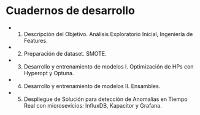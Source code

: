 # Cuadernos de desarrollo

- 01. Descripción del Objetivo. Análisis Exploratorio Inicial, Ingeniería de Features.
- 02. Preparación de dataset. SMOTE.
- 03. Desarrollo y entrenamiento de modelos I. Optimización de HPs con Hyperopt y Optuna.
- 04. Desarrollo y entrenamiento de modelos II. Ensambles.
- 05. Despliegue de Solución para detección de Anomalías en Tiempo Real con microsevicios: InfluxDB, Kapacitor y Grafana.